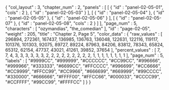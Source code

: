 {
  "col_layout" : 3,
  "chapter_num" : 2,
  "panels" : [
    [
      {
        "id" : "panel-02-05-01",
        "cols" : 2
      },
      {
        "id" : "panel-02-05-03"
      }
    ],
    [
      {
        "id" : "panel-02-05-04"
      },
      {
        "id" : "panel-02-05-05"
      },
      {
        "id" : "panel-02-05-06"
      }
    ],
    [
      {
        "id" : "panel-02-05-07"
      },
      {
        "id" : "panel-02-05-08",
        "cols" : 2
      }
    ]
  ],
  "page_num" : 5,
  "characters" : [
    "ozymandias",
    "the_comedian"
  ],
  "id" : "page-02-05",
  "weight" : 205,
  "title" : "Chapter 2, Page 5",
  "color_data" : {
    "raw_values" : [
      296894,
      272361,
      167437,
      136985,
      136763,
      136048,
      122631,
      122116,
      119117,
      101376,
      101303,
      92075,
      89727,
      89224,
      87963,
      84206,
      83812,
      78343,
      65824,
      65312,
      62154,
      47737,
      43021,
      41261,
      39852,
      37654
    ],
    "percent_values" : [
      7,
      7,
      4,
      3,
      3,
      3,
      3,
      3,
      3,
      2,
      2,
      2,
      2,
      2,
      2,
      2,
      2,
      2,
      1,
      1,
      1,
      1,
      1,
      1,
      1,
      1
    ],
    "page_num" : 5,
    "labels" : [
      "#9999CC",
      "#999999",
      "#CCCCCC",
      "#CC99CC",
      "#996666",
      "#999966",
      "#333333",
      "#6699CC",
      "#FFCCCC",
      "#996699",
      "#CC6666",
      "#CC9999",
      "#FFCC99",
      "#CC9966",
      "#666699",
      "#669999",
      "#99CCCC",
      "#330000",
      "#666666",
      "#FFFF00",
      "#FFCC66",
      "#000033",
      "#CCCC99",
      "#CCFFFF",
      "#99CC99",
      "#FFFFCC"
    ]
  }
}
